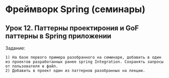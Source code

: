 # Фреймворк Spring (семинары)


## Урок 12. Паттерны проектирония и GoF паттерны в Spring приложении
Задание:

    1) На базе первого примера разобранного на семинаре, добавить в один из проектов разработанных ранее spring Integration. Сохранять запросы от пользователя в файл.
    2) Добавить в проект один из паттернов разобранных на лекции.